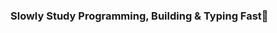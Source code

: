 ### Slowly Study Programming, Building & Typing Fast👋

<!--
**fastbooktech/fastbooktech** is a ✨ _special_ ✨ repository because its `README.md` (this file) appears on your GitHub profile.

Here are some ideas to get you started:

- 🔭 I’m currently studying at SKKU
- 🌱 I’m currently learning JS, C
- 👯 I’m looking to collaborate on ...
- 🤔 I’m looking for Backend Field Knowledges
- 💬 Welcome the suggestions of studying together
- 📫 How to reach me: slowbooktech@gmail.com
- 😄 Pronouns: Entrepreneur/ Variouse Interest/ Eager to learn and search, finding what i don't know and turning it into what i clearly know.
- ⚡ Fun fact: ... Have enormous enthusiasm on specific field. Concentrate only one thing on one period. Love to dance.
-->
